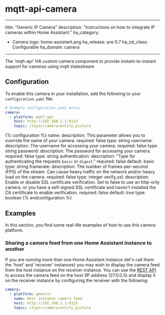 # mqtt-api-camera
---
title: "Generic IP Camera"
description: "Instructions on how to integrate IP cameras within Home Assistant."
ha_category:
  - Camera
logo: home-assistant.png
ha_release: pre 0.7
ha_iot_class: Configurable
ha_domain: camera
---
The 'mqtt-api' HA custom camera component to provide instant-to-instant support for cameras using mqtt statestream

## Configuration

To enable this camera in your installation, add the following to your `configuration.yaml` file:

```yaml
# Example configuration.yaml entry
camera:
  - platform: mqtt-api
    host: http://192.168.1.1:8123
    topic: /topic/camera/entity_picture
```

{% configuration %}
name:
  description: This parameter allows you to override the name of your camera.
  required: false
  type: string
username:
  description: The username for accessing your camera.
  required: false
  type: string
password:
  description: The password for accessing your camera.
  required: false
  type: string
authentication:
  description: "Type for authenticating the requests `basic` or `digest`."
  required: false
  default: basic
  type: string
framerate:
  description: The number of frames-per-second (FPS) of the stream. Can cause heavy traffic on the network and/or heavy load on the camera.
  required: false
  type: integer
verify_ssl:
  description: Enable or disable SSL certificate verification. Set to false to use an http-only camera, or you have a self-signed SSL certificate and haven't installed the CA certificate to enable verification.
  required: false
  default: true
  type: boolean
{% endconfiguration %}

## Examples

In this section, you find some real-life examples of how to use this camera platform.

### Sharing a camera feed from one Home Assistant instance to another

If you are running more than one Home Assistant instance (let's call them the 'host' and 'receiver' instances) you may wish to display the camera feed from the host instance on the receiver instance. You can use the [REST API](https://developers.home-assistant.io/docs/api/rest/#get-apicamera_proxycameraentity_id) to access the camera feed on the host (IP address 127.0.0.5) and display it on the receiver instance by configuring the receiver with the following:

```yaml
camera:
  - platform: generic
    name: Host instance camera feed
    host: http://192.168.1.1:8123
    topic: /topic/camera/entity_picture
```
